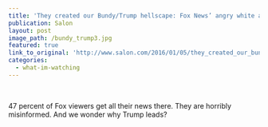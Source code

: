 ```yaml
---
title: 'They created our Bundy/Trump hellscape: Fox News’ angry white audience will destroy us yet'
publication: Salon
layout: post
image_path: /bundy_trump3.jpg
featured: true
link_to_original: 'http://www.salon.com/2016/01/05/they_created_our_bundytrump_hellscape_fox_news_angry_white_audience_will_destroy_us_yet/'
categories:
  - what-im-watching
---
```


&nbsp;

47 percent of Fox viewers get all their news there. They are horribly misinformed. And we wonder why Trump leads?